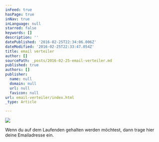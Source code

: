 ```yaml
---
inFeed: true
hasPage: true
inNav: true
inLanguage: null
starred: false
keywords: []
description: ''
datePublished: '2016-02-25T22:34:06.006Z'
dateModified: '2016-02-25T22:33:47.054Z'
title: email verteiler
author: []
sourcePath: _posts/2016-02-25-email-verteiler.md
published: true
authors: []
publisher:
  name: null
  domain: null
  url: null
  favicon: null
url: email-verteiler/index.html
_type: Article

---
```

![](https://s3-us-west-2.amazonaws.com/the-grid-img/p/8b871ec0d54bda9a078056c6765522c3f97654e8.jpg)

Wenn du auf dem Laufenden gehalten werden möchtest, dann trage hier deine Emailadresse ein.